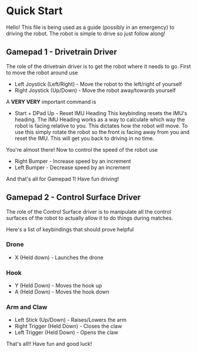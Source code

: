 # Quick Start
Hello! This file is being used as a guide (possibly in an emergency) to driving the robot.
The robot is simple to drive so just follow along!

## Gamepad 1 - Drivetrain Driver
The role of the drivetrain driver is to get the robot where it needs to go.
First to move the robot around use
- Left Joystick (Left/Right) - Move the robot to the left/right of yourself
- Right Joystick (Up/Down) - Move the robot away/towards yourself

A **VERY VERY** important command is
- Start + DPad Up - Reset IMU Heading
This keybinding resets the IMU's heading. The IMU Heading works as a way to calculate which way
the robot is facing relative to you. This dictates how the robot will move. To use this simply
rotate the robot so the front is facing away from you and reset the IMU. This will get you back to
driving in no time.

You're almost there! Now to control the speed of the robot use
- Right Bumper - Increase speed by an increment
- Left Bumper - Decrease speed by an increment

And that's all for Gamepad 1! Have fun driving!

## Gamepad 2 - Control Surface Driver
The role of the Control Surface driver is to manipulate all the control surfaces of the robot to
actually allow it to do things during matches.

Here's a list of keybindings that should prove helpful
### Drone
- X (Held down) - Launches the drone

### Hook
- Y (Held Down) - Moves the hook up
- A (Held Down) - Moves the hook down

### Arm and Claw
- Left Stick (Up/Down) - Raises/Lowers the arm
- Right Trigger (Held Down) - Closes the claw
- Left Trigger (Held Down) - Opens the claw

That's all!! Have fun and good luck!